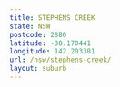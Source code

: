 ```yaml
---
title: STEPHENS CREEK
state: NSW
postcode: 2880
latitude: -30.170441
longitude: 142.203381
url: /nsw/stephens-creek/
layout: suburb
---
```

